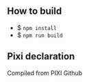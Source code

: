 ## How to build
* $ `npm install`
* $ `npm run build`

## Pixi declaration
Compiled from PIXI Github
